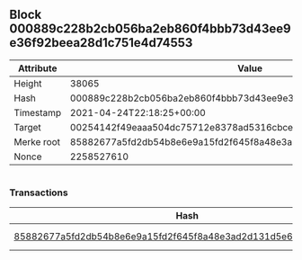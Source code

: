 ## Block 000889c228b2cb056ba2eb860f4bbb73d43ee9e36f92beea28d1c751e4d74553

Attribute | Value
--- | ---
Height | 38065
Hash | 000889c228b2cb056ba2eb860f4bbb73d43ee9e36f92beea28d1c751e4d74553
Timestamp | 2021-04-24T22:18:25+00:00
Target | 00254142f49eaaa504dc75712e8378ad5316cbcead634704b3734b6271167cc4
Merke root | 85882677a5fd2db54b8e6e9a15fd2f645f8a48e3ad2d131d5e6f56cafbc97d3b
Nonce | 2258527610

```

```

### Transactions

Hash | Amount
--- | ---
[85882677a5fd2db54b8e6e9a15fd2f645f8a48e3ad2d131d5e6f56cafbc97d3b](85882677a5fd2db54b8e6e9a15fd2f645f8a48e3ad2d131d5e6f56cafbc97d3b.md) | 10.00000000 SKEPTI 
